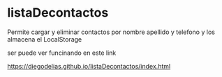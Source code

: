 # listaDecontactos
Permite cargar y eliminar contactos por nombre apellido y telefono y los almacena el LocalStorage

ser puede ver funcinando en este link

https://diegodelias.github.io/listaDecontactos/index.html
